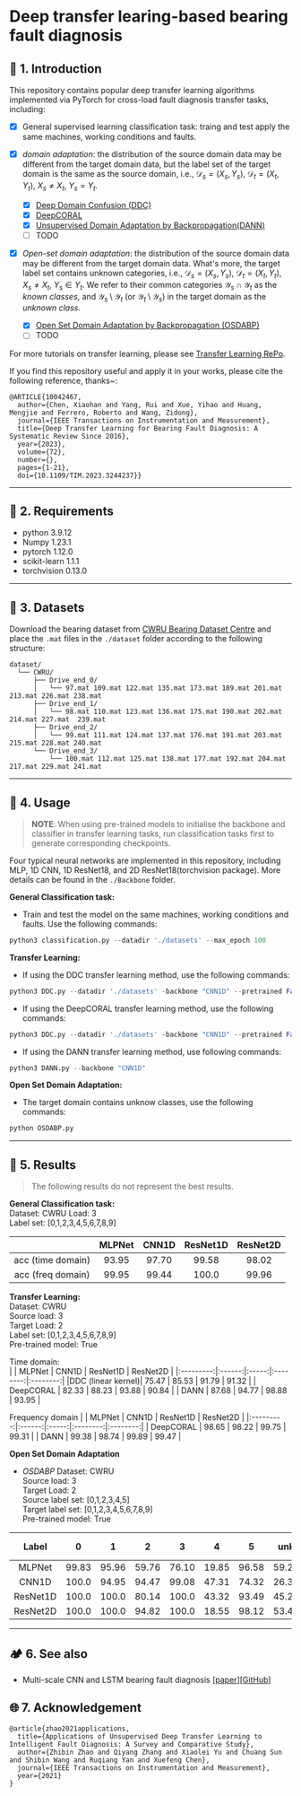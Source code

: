# Deep transfer learing-based bearing fault diagnosis

## :book: 1. Introduction
This repository contains popular deep transfer learning algorithms implemented via PyTorch for cross-load fault diagnosis transfer tasks, including:  

- [x] General supervised learning classification task: traing and test apply the same machines, working conditions and faults.

- [x] *domain adaptation*: the distribution of the source domain data may be different from the target domain data, but the label set of the target domain is the same as the source domain, i.e., $\mathcal{D} _{s}=(X_s,Y_s)$, $\mathcal{D} _{t}=(X_t,Y_t)$, $X_s \ne X_t$, $Y_s = Y_t$.
  - [x] [Deep Domain Confusion (DDC)](https://arxiv.org/pdf/1412.3474.pdf)
  - [x] [DeepCORAL](https://arxiv.org/abs/1607.01719)
  - [x] [Unsupervised Domain Adaptation by Backpropagation(DANN)](http://proceedings.mlr.press/v37/ganin15.pdf)
  - [ ] TODO

- [x] *Open-set domain adaptation*: the distribution of the source domain data may be different from the target domain data. What's more, the target label set contains unknown categories, i.e., $\mathcal{D} _{s}=(X_s,Y_s)$, $\mathcal{D} _{t}=(X_t,Y_t)$, $X_s \ne X_t$, $Y_s \in Y_t$. We refer to their common categories $\mathcal{Y}_s\cap \mathcal{Y}_t$ as the *known classes*, and $\mathcal{Y}_s\setminus \mathcal{Y}_t$ (or $\mathcal{Y}_t\setminus \mathcal{Y}_s$) in the target domain as the *unknown class*.
  - [x] [Open Set Domain Adaptation by Backpropagation (OSDABP)](http://openaccess.thecvf.com/content_ECCV_2018/papers/Kuniaki_Saito_Adversarial_Open_Set_ECCV_2018_paper.pdf)
  - [ ] TODO

For more tutorials on transfer learning, please see [Transfer Learning RePo](https://github.com/jindongwang/transferlearning#1introduction-and-tutorials-%E7%AE%80%E4%BB%8B%E4%B8%8E%E6%95%99%E7%A8%8B).

If you find this repository useful and apply it in your works, please cite the following reference, thanks~:
```
@ARTICLE{10042467,
  author={Chen, Xiaohan and Yang, Rui and Xue, Yihao and Huang, Mengjie and Ferrero, Roberto and Wang, Zidong},
  journal={IEEE Transactions on Instrumentation and Measurement}, 
  title={Deep Transfer Learning for Bearing Fault Diagnosis: A Systematic Review Since 2016}, 
  year={2023},
  volume={72},
  number={},
  pages={1-21},
  doi={10.1109/TIM.2023.3244237}}
```

---
## :wrench: 2. Requirements
- python 3.9.12
- Numpy 1.23.1
- pytorch 1.12.0
- scikit-learn 1.1.1
- torchvision 0.13.0

---
## :handbag: 3. Datasets
Download the bearing dataset from [CWRU Bearing Dataset Centre](https://engineering.case.edu/bearingdatacenter/48k-drive-end-bearing-fault-data) and place the `.mat` files in the `./dataset` folder according to the following structure:
```
dataset/
  └── CWRU/
      ├── Drive_end_0/
      │   └── 97.mat 109.mat 122.mat 135.mat 173.mat 189.mat 201.mat 213.mat 226.mat 238.mat
      ├── Drive_end_1/
      │   └── 98.mat 110.mat 123.mat 136.mat 175.mat 190.mat 202.mat 214.mat 227.mat  239.mat
      ├── Drive_end_2/
      │   └── 99.mat 111.mat 124.mat 137.mat 176.mat 191.mat 203.mat 215.mat 228.mat 240.mat
      └── Drive_end_3/
          └── 100.mat 112.mat 125.mat 138.mat 177.mat 192.mat 204.mat 217.mat 229.mat 241.mat
```

---
## :pencil: 4. Usage
> **NOTE**: When using pre-trained models to initialise the backbone and classifier in transfer learning tasks, run classification tasks first to generate corresponding checkpoints.

Four typical neural networks are implemented in this repository, including MLP, 1D CNN, 1D ResNet18, and 2D ResNet18(torchvision package). More details can be found in the `./Backbone` folder.

**General Classification task:**
- Train and test the model on the same machines, working conditions and faults. Use the following commands:
```python
python3 classification.py --datadir './datasets' --max_epoch 100
```

**Transfer Learning:**
- If using the DDC transfer learning method, use the following commands:
```python
python3 DDC.py --datadir './datasets' -backbone "CNN1D" --pretrained False --kernel 'Linear'
```
- If using the DeepCORAL transfer learning method, use the following commands:
```python
python3 DDC.py --datadir './datasets' -backbone "CNN1D" --pretrained False --kernel 'CORAL'
```
- If using the DANN transfer learning method, use following commands:
```python
python3 DANN.py --backbone "CNN1D"
```

**Open Set Domain Adaptation:**
- The target domain contains unknow classes, use the following commands:
```python
python OSDABP.py
```
---
## :flashlight: 5. Results
> The following results do not represent the best results.

**General Classification task:**  
Dataset: CWRU
Load: 3  
Label set: [0,1,2,3,4,5,6,7,8,9]  

|                 | MLPNet | CNN1D | ResNet1D | ResNet2D |
|:---------------:|:------:|:-----:|:--------:|:--------:|
|acc (time domain)|  93.95 | 97.70 |   99.58  |   98.02  |
|acc (freq domain)|  99.95 | 99.44 |   100.0  |   99.96  |

**Transfer Learning:**  
Dataset: CWRU  
Source load: 3  
Target Load: 2  
Label set: [0,1,2,3,4,5,6,7,8,9]  
Pre-trained model: True  

Time domain:  
|           | MLPNet | CNN1D | ResNet1D | ResNet2D |
|:---------:|:------:|:-----:|:--------:|:--------:|
|DDC (linear kernel)|  75.47 | 85.53 |   91.79  |   91.32  |
| DeepCORAL |  82.33 | 88.23 |   93.88  |   90.84  |
|    DANN   |  87.68 | 94.77 |   98.88  |   93.95  |

Frequency domain
|           | MLPNet | CNN1D | ResNet1D | ResNet2D |
|:---------:|:------:|:-----:|:--------:|:--------:|
| DeepCORAL |  98.65 | 98.22 |   99.75  |   99.31  |
|    DANN   |  99.38 | 98.74 |   99.89  |   99.47  |

**Open Set Domain Adaptation**  
- *OSDABP*
Dataset: CWRU  
Source load: 3  
Target Load: 2  
Source label set: [0,1,2,3,4,5]  
Target label set: [0,1,2,3,4,5,6,7,8,9]  
Pre-trained model: True  

|   Label  |   0   |   1   |   2   |   3   |   4   |   5   |  unk  | All   | Only known |
|:--------:|:-----:|:-----:|:-----:|:-----:|:-----:|:-----:|:-----:|-------|------------|
|  MLPNet  | 99.83 | 95.96 | 59.76 | 76.10 | 19.85 | 96.58 | 59.21 | 70.21 | 75.99      |
|   CNN1D  | 100.0 | 94.95 | 94.47 | 99.08 | 47.31 | 74.32 | 26.36 | 61.75 | 85.35      |
| ResNet1D | 100.0 | 100.0 | 80.14 | 100.0 | 43.32 | 93.49 | 45.22 | 70.04 | 86.58      |
| ResNet2D | 100.0 | 100.0 | 94.82 | 100.0 | 18.55 | 98.12 | 53.42 | 72.95 | 85.96      |


---
## :camping: 6. See also
- Multi-scale CNN and LSTM bearing fault diagnosis [[paper](https://link.springer.com/article/10.1007/s10845-020-01600-2)][[GitHub](https://github.com/Xiaohan-Chen/baer_fault_diagnosis)]

## :globe_with_meridians: 7. Acknowledgement

```
@article{zhao2021applications,
  title={Applications of Unsupervised Deep Transfer Learning to Intelligent Fault Diagnosis: A Survey and Comparative Study},
  author={Zhibin Zhao and Qiyang Zhang and Xiaolei Yu and Chuang Sun and Shibin Wang and Ruqiang Yan and Xuefeng Chen},
  journal={IEEE Transactions on Instrumentation and Measurement},
  year={2021}
}
```
